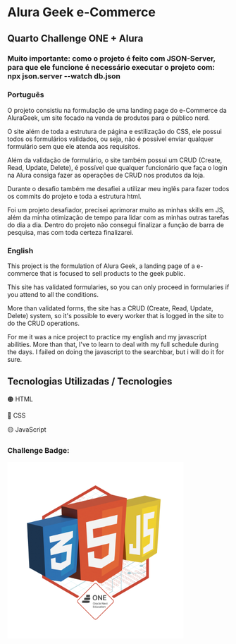 <h1>Alura Geek e-Commerce</h1>

<h2>Quarto Challenge ONE + Alura</h2>

<h3>Muito importante: como o projeto é feito com JSON-Server, para que ele funcione é necessário executar o projeto com: npx json.server --watch db.json</h3>

<h3>Português</h3>

<p>O projeto consistiu na formulação de uma landing page do e-Commerce da AluraGeek, um site focado na venda de produtos para o público nerd.</p>

<p>O site além de toda a estrutura de página e estilização do CSS, ele possui todos os formulários validados, ou seja, não é possível enviar qualquer formulário sem que ele atenda aos requisitos.</p>

<p>Além da validação de formulário, o site também possui um CRUD (Create, Read, Update, Delete), é possível que qualquer funcionário que faça o login na Alura consiga fazer as operações de CRUD nos produtos da loja.</p>

<p>Durante o desafio também me desafiei a utilizar meu inglês para fazer todos os commits do projeto e toda a estrutura html.</p>

<p>Foi um projeto desafiador, precisei aprimorar muito as minhas skills em JS, além da minha otimização de tempo para lidar com as minhas outras tarefas do dia a dia. Dentro do projeto não consegui finalizar a função de barra de pesquisa, mas com toda certeza finalizarei.</p>

<h3>English</h3>

<p>This project is the formulation of Alura Geek, a landing page of a e-commerce that is focused to sell products to the geek public.</p>

<p>This site has validated formularies, so you can only proceed in formularies if you attend to all the conditions.</p>

<p>More than validated forms, the site has a CRUD (Create, Read, Update, Delete) system, so it's possible to every worker that is logged in the site to do the CRUD operations.</p>

<p>For me it was a nice project to practice my english and my javascript abilities. More than that, I've to learn to deal with my full schedule during the days. I failed on doing the javascript to the searchbar, but i will do it for sure.</p>

<h2>Tecnologias Utilizadas / Tecnologies</h2>
<p>&#128992; HTML</p>
<p>&#128309; CSS</p>
<p>&#128993; JavaScript</p>

<h3>Challenge Badge:</h3>
<img width="400em" height="400em" align="center" src="assets/img/badge-sprint-ecommerce-alurageek.png"/>
